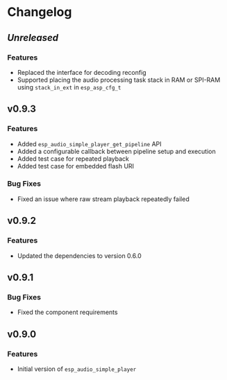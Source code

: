 # Changelog

## *Unreleased*

### Features

- Replaced the interface for decoding reconfig
- Supported placing the audio processing task stack in RAM or SPI-RAM using `stack_in_ext` in `esp_asp_cfg_t`

## v0.9.3

### Features
- Added `esp_audio_simple_player_get_pipeline` API
- Added a configurable callback between pipeline setup and execution
- Added test case for repeated playback
- Added test case for embedded flash URI

### Bug Fixes

- Fixed an issue where raw stream playback repeatedly failed


## v0.9.2

### Features
- Updated the dependencies to version 0.6.0

## v0.9.1

### Bug Fixes

- Fixed the component requirements


## v0.9.0

### Features

- Initial version of `esp_audio_simple_player`
